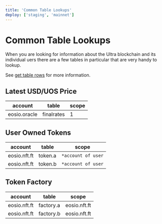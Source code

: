 ```yaml
---
title: 'Common Table Lookups'
deploy: ['staging', 'mainnet']
---
```


# Common Table Lookups

When you are looking for information about the Ultra blockchain and its individual uers there are a few tables in particular that are very handy to lookup.

See [get table rows](./REST/get-table-rows.md) for more information.

## Latest USD/UOS Price

| account      | table      | scope |
| ------------ | ---------- | ----- |
| eosio.oracle | finalrates | 1     |

## User Owned Tokens

| account      | table   | scope              |
| ------------ | ------- | ------------------ |
| eosio.nft.ft | token.a | `*account of user` |
| eosio.nft.ft | token.b | `*account of user` |

## Token Factory

| account      | table     | scope        |
| ------------ | --------- | ------------ |
| eosio.nft.ft | factory.a | eosio.nft.ft |
| eosio.nft.ft | factory.b | eosio.nft.ft |